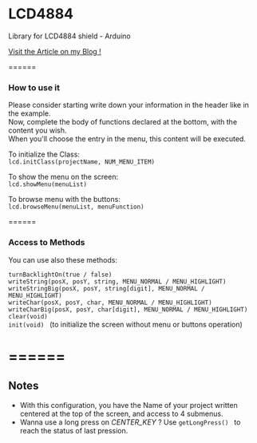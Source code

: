 # LCD4884
Library for LCD4884 shield - Arduino

[Visit the Article on my Blog !](http://horloge-skynet.weebly.com/arduino/lcd4884-shield)

======

### How to use it


Please consider starting write down your information in the header like in the example.  
Now, complete the body of functions declared at the bottom, with the content you wish.  
When you'll choose the entry in the menu, this content will be executed.  

To initialize the Class:  
```lcd.initClass(projectName, NUM_MENU_ITEM) ```

To show the menu on the screen:  
```lcd.showMenu(menuList) ```

To browse menu with the buttons:  
```lcd.browseMenu(menuList, menuFunction) ```


======
### Access to Methods

You can use also these methods:

```turnBacklightOn(true / false)```  
```writeString(posX, posY, string, MENU_NORMAL / MENU_HIGHLIGHT)```  
```writeStringBig(posX, posY, string[digit], MENU_NORMAL / MENU_HIGHLIGHT)```  
```writeChar(posX, posY, char, MENU_NORMAL / MENU_HIGHLIGHT)```  
```writeCharBig(posX, posY, char[digit], MENU_NORMAL / MENU_HIGHLIGHT)```  
```clear(void) ```  
```init(void) ``` (to initialize the screen without menu or buttons operation)


======
======

## Notes
* With this configuration, you have the Name of your project written centered at the top of the screen, and access to 4 submenus.
* Wanna use a long press on *CENTER_KEY* ? Use ```getLongPress() ``` to reach the status of last pression.
